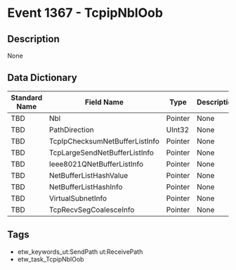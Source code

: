 # Event 1367 - TcpipNblOob

## Description
None

## Data Dictionary
|Standard Name|Field Name|Type|Description|Sample Value|
|---|---|---|---|---|
|TBD|Nbl|Pointer|None|`None`|
|TBD|PathDirection|UInt32|None|`None`|
|TBD|TcpIpChecksumNetBufferListInfo|Pointer|None|`None`|
|TBD|TcpLargeSendNetBufferListInfo|Pointer|None|`None`|
|TBD|Ieee8021QNetBufferListInfo|Pointer|None|`None`|
|TBD|NetBufferListHashValue|Pointer|None|`None`|
|TBD|NetBufferListHashInfo|Pointer|None|`None`|
|TBD|VirtualSubnetInfo|Pointer|None|`None`|
|TBD|TcpRecvSegCoalesceInfo|Pointer|None|`None`|

## Tags
* etw_keywords_ut:SendPath ut:ReceivePath
* etw_task_TcpipNblOob
